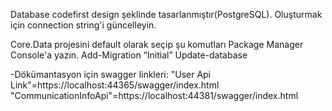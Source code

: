 
Database codefirst design şeklinde tasarlanmıştır(PostgreSQL). Oluşturmak için connection string'i güncelleyin. 

Core.Data projesini default olarak seçip şu komutları Package Manager Console'a yazın.
Add-Migration “Initial”
Update-database

-Dökümantasyon için swagger linkleri:
"User Api Link"=https://localhost:44365/swagger/index.html
"CommunicationInfoApi"=https://localhost:44381/swagger/index.html


